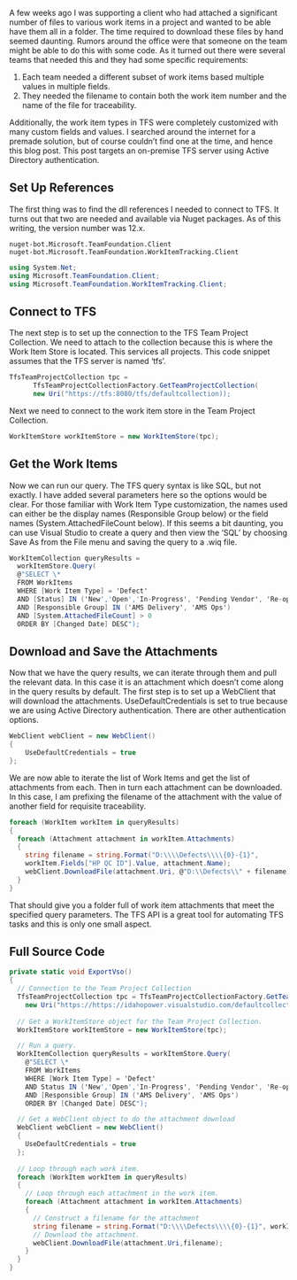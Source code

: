 

A few weeks ago I was supporting a client who had attached a significant number of files to various work items in a project and wanted to be able have them all in a folder. The time required to download these files by hand seemed daunting. Rumors around the office were that someone on the team might be able to do this with some code. As it turned out there were several teams that needed this and they had some specific requirements:

1. Each team needed a different subset of work items based multiple values in multiple fields.
2. They needed the filename to contain both the work item number and the name of the file for traceability.

Additionally, the work item types in TFS were completely customized with many custom fields and values. I searched around the internet for a premade solution, but of course couldn’t find one at the time, and hence this blog post. This post targets an on-premise TFS server using Active Directory authentication.

## Set Up References

The first thing was to find the dll references I needed to connect to TFS. It turns out that two are needed and available via Nuget packages. As of this writing, the version number was 12.x.

```
nuget-bot.Microsoft.TeamFoundation.Client
nuget-bot.Microsoft.TeamFoundation.WorkItemTracking.Client
```

```csharp
using System.Net;
using Microsoft.TeamFoundation.Client;
using Microsoft.TeamFoundation.WorkItemTracking.Client;
```

## Connect to TFS

The next step is to set up the connection to the TFS Team Project Collection. We need to attach to the collection because this is where the Work Item Store is located. This services all projects. This code snippet assumes that the TFS server is named ‘tfs’.

```csharp
TfsTeamProjectCollection tpc = 
      TfsTeamProjectCollectionFactory.GetTeamProjectCollection(
      new Uri("https://tfs:8080/tfs/defaultcollection));
```

Next we need to connect to the work item store in the Team Project Collection.

```csharp
WorkItemStore workItemStore = new WorkItemStore(tpc);
```

## Get the Work Items

Now we can run our query. The TFS query syntax is like SQL, but not exactly. I have added several parameters here so the options would be clear. For those familiar with Work Item Type customization, the names used can either be the display names (Responsible Group below) or the field names (System.AttachedFileCount below). If this seems a bit daunting, you can use Visual Studio to create a query and then view the ‘SQL’ by choosing Save As from the File menu and saving the query to a .wiq file.

```csharp
WorkItemCollection queryResults =
  workItemStore.Query(
  @"SELECT \*
  FROM WorkItems
  WHERE [Work Item Type] = 'Defect'
  AND [Status] IN ('New','Open','In-Progress', 'Pending Vendor', 'Re-open')
  AND [Responsible Group] IN ('AMS Delivery', 'AMS Ops')
  AND [System.AttachedFileCount] > 0
  ORDER BY [Changed Date] DESC");
```

## Download and Save the Attachments

Now that we have the query results, we can iterate through them and pull the relevant data. In this case it is an attachment which doesn’t come along in the query results by default. The first step is to set up a WebClient that will download the attachments. UseDefaultCredentials is set to true because we are using Active Directory authentication. There are other authentication options.

```csharp
WebClient webClient = new WebClient()
{
    UseDefaultCredentials = true
};
```

We are now able to iterate the list of Work Items and get the list of attachments from each. Then in turn each attachment can be downloaded. In this case, I am prefixing the filename of the attachment with the value of another field for requisite traceability.

```csharp
foreach (WorkItem workItem in queryResults)
{
  foreach (Attachment attachment in workItem.Attachments)
  {
    string filename = string.Format("D:\\\\Defects\\\\{0}-{1}",
    workItem.Fields["HP QC ID"].Value, attachment.Name);
    webClient.DownloadFile(attachment.Uri, @"D:\\Defects\\" + filename);
  }
}
```

That should give you a folder full of work item attachments that meet the specified query parameters. The TFS API is a great tool for automating TFS tasks and this is only one small aspect.

## Full Source Code

```csharp
private static void ExportVso()
{
  // Connection to the Team Project Collection
  TfsTeamProjectCollection tpc = TfsTeamProjectCollectionFactory.GetTeamProjectCollection(
    new Uri("https://https://idahopower.visualstudio.com/defaultcollection"));
  
  // Get a WorkItemStore object for the Team Project Collection.
  WorkItemStore workItemStore = new WorkItemStore(tpc);

  // Run a query.
  WorkItemCollection queryResults = workItemStore.Query(
    @"SELECT \*
    FROM WorkItems
    WHERE [Work Item Type] = 'Defect'
    AND Status IN ('New','Open','In-Progress', 'Pending Vendor', 'Re-open')
    AND [Responsible Group] IN ('AMS Delivery', 'AMS Ops')
    ORDER BY [Changed Date] DESC");

  // Get a WebClient object to do the attachment download
  WebClient webClient = new WebClient()
  {
    UseDefaultCredentials = true
  };
  
  // Loop through each work item.
  foreach (WorkItem workItem in queryResults)
  {
    // Loop through each attachment in the work item.
    foreach (Attachment attachment in workItem.Attachments)
    {
      // Construct a filename for the attachment
      string filename = string.Format("D:\\\\Defects\\\\{0}-{1}", workItem.Fields["HP QC ID"].Value, attachment.Name);
      // Download the attachment.
      webClient.DownloadFile(attachment.Uri,filename);
    }
  }
}
```
